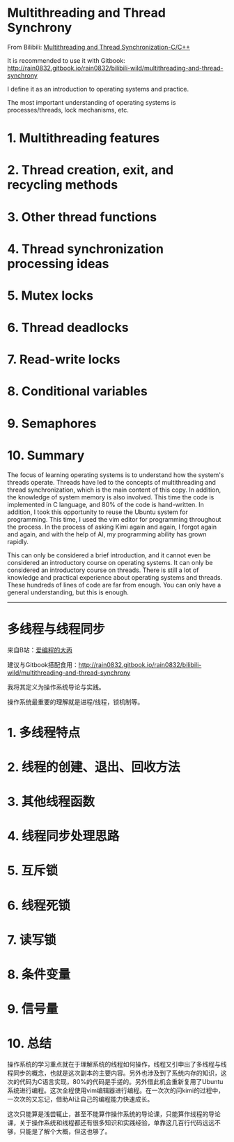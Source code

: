 # Multithreading and Thread Synchrony

From Bilibili: [Multithreading and Thread Synchronization-C/C++](https://www.bilibili.com/video/BV1sv41177e4?vd_source=630bda5b6aa6fe12cf2bbd8569afd13e)

It is recommended to use it with Gitbook: http://rain0832.gitbook.io/rain0832/bilibili-wild/multithreading-and-thread-synchrony

I define it as an introduction to operating systems and practice.

The most important understanding of operating systems is processes/threads, lock mechanisms, etc.

# 1. Multithreading features

# 2. Thread creation, exit, and recycling methods

# 3. Other thread functions

# 4. Thread synchronization processing ideas

# 5. Mutex locks

# 6. Thread deadlocks

# 7. Read-write locks

# 8. Conditional variables

# 9. Semaphores

# 10. Summary

The focus of learning operating systems is to understand how the system's threads operate. Threads have led to the concepts of multithreading and thread synchronization, which is the main content of this copy. In addition, the knowledge of system memory is also involved. This time the code is implemented in C language, and 80% of the code is hand-written. In addition, I took this opportunity to reuse the Ubuntu system for programming. This time, I used the vim editor for programming throughout the process. In the process of asking Kimi again and again, I forgot again and again, and with the help of AI, my programming ability has grown rapidly.

This can only be considered a brief introduction, and it cannot even be considered an introductory course on operating systems. It can only be considered an introductory course on threads. There is still a lot of knowledge and practical experience about operating systems and threads. These hundreds of lines of code are far from enough. You can only have a general understanding, but this is enough.

---

# 多线程与线程同步

来自B站：[爱编程的大丙](【多线程和线程同步-C/C++】https://www.bilibili.com/video/BV1sv41177e4?vd_source=630bda5b6aa6fe12cf2bbd8569afd13e)

建议与Gitbook搭配食用：http://rain0832.gitbook.io/rain0832/bilibili-wild/multithreading-and-thread-synchrony

我将其定义为操作系统导论与实践。

操作系统最重要的理解就是进程/线程，锁机制等。

# 1. 多线程特点

# 2. 线程的创建、退出、回收方法

# 3. 其他线程函数

# 4. 线程同步处理思路

# 5. 互斥锁

# 6. 线程死锁

# 7. 读写锁

# 8. 条件变量

# 9. 信号量

# 10. 总结

操作系统的学习重点就在于理解系统的线程如何操作，线程又引申出了多线程与线程同步的概念，也就是这次副本的主要内容。另外也涉及到了系统内存的知识，这次的代码为C语言实现，80%的代码是手搓的。另外借此机会重新复用了Ubuntu系统进行编程。这次全程使用vim编辑器进行编程。在一次次的问kimi的过程中，一次次的又忘记，借助AI让自己的编程能力快速成长。

这次只能算是浅尝辄止，甚至不能算作操作系统的导论课，只能算作线程的导论课，关于操作系统和线程都还有很多知识和实践经验，单靠这几百行代码远远不够，只能是了解个大概，但这也够了。